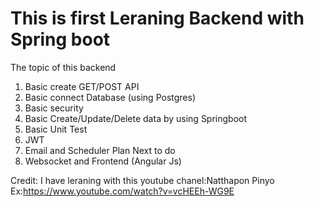 # This is first Leraning Backend with Spring boot
The topic of this backend
1. Basic create GET/POST API
2. Basic connect Database (using Postgres)
3. Basic security
4. Basic Create/Update/Delete data by using Springboot
5. Basic Unit Test
6. JWT
7. Email and Scheduler
Plan Next to do
8. Websocket and Frontend (Angular Js)



Credit: I have leraning with this youtube chanel:Natthapon Pinyo  Ex:https://www.youtube.com/watch?v=vcHEEh-WG9E
